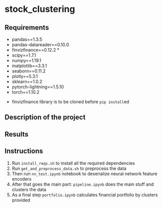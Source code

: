 # stock_clustering

## Requirements
  - pandas==1.3.5
  - pandas-datareader==0.10.0
  - finvizfinance==0.12.2 *
  - scipy==1.7.1
  - numpy==1.19.1
  - matplotlib==3.3.1
  - seaborn==0.11.2
  - plotly==5.3.1
  - sklearn==1.0.2
  - pytorch-lightning==1.5.10
  - torch==1.10.2
* finvizfinance library is to be cloned before `pip install`ed

## Description of the project

## Results

## Instructions
1. Run `install_reqs.sh` to install all the required dependencies
2. Run `get_and_preprocess_data.sh` to preprocess the data
3. Then run `nn_test.ipynb` notebook to deserialize neural network feature encoders
4. After that goes the main part: `pipeline.ipynb` does the main stuff and clusters the data
5. As a final step `portfolio.ipynb` calculates financial portfolio by clusters provided
